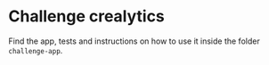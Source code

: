 # Challenge crealytics

Find the app, tests and instructions on how to use it inside the folder `challenge-app`.